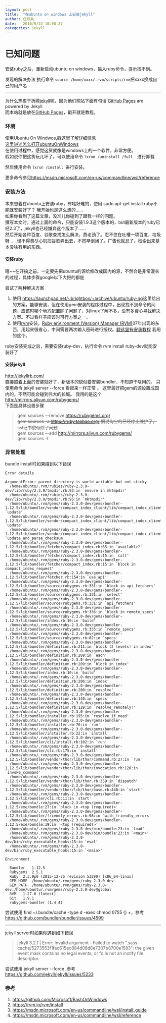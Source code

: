 ```yaml
---
layout: post
title:  "在ubuntu on windows 上安装jekyll"
author:	任跃兵
date:   2016/9/23 10:08:27         
categories: jekyll
---
```

# 已知问题 #
安装ruby之后，重新启动ubuntu on windows，输入ruby命令，提示找不到。

发现的解决办法 执行命令 ```source /home/xxxx/.rvm/scripts/rvm```把xxxx换成自己的用户名



----------



为什么热衷于折腾[jekyll](http://jekyllrb.com/)呢，因为他们网站下面有句话  [GitHub Pages](https://pages.github.com/) are powered by Jekyll  
而本站就是放在[GitHub Pages](https://pages.github.com/)，戳开就是教程。 

### 环境
使用Ubuntu On Windwos,[戳这里了解详细信息](https://github.com/Microsoft/BashOnWindows)   
[这里讲述怎么打开ubuntuOnWindows](https://msdn.microsoft.com/en-us/commandline/wsl/install_guide)   
在使用过程中，感觉这货就像是windows上的一个软件，非常方便。  
假如说你把这货玩儿坏了，可以使用命令 ```lxrun /uninstall /full  ```进行卸载  


然后使用命令  ```lxrun /install ```进行安装。  


更多命令参见<https://msdn.microsoft.com/en-us/commandline/wsl/reference>

### 安装方法
本来想着在ubuntu上安装ruby，有啥好难的，使用 sudo apt-get install ruby不能就安装好了？
我开始也是这么想的……   
如果你看到了这篇文章，没准儿你碰到了跟我一样的问题。  
撰写本文时，通过上面的命令，只能安装1.9.3这个版本的，but最新版本的ruby已经2.3了，jekyll也已经嫌弃这个版本了……   
然后开始各种百度、谷歌查找怎么解决，费老劲了。忍不住在吐槽一项百度，垃圾呀……怪不得费尽心机把谷歌弄出去，不然早倒闭了。广告也就忍了，检索出来基本没啥有用的东西。   

#### 安装ruby
嗯~~在开搞之前，一定要先把ubuntu的源给修改成国内的源，不然会是非常漫长的过程，具体步骤google以下大把的都是   

尝试了两种解决方案  
1. 使用  <https://launchpad.net/~brightbox/+archive/ubuntu/ruby-ng>这里给出的方案，能够安装，但在使用gem安装的程序过程中，出现找不到命令的问题，应该时哪个地方配置除了问题了，对linux了解不多，没有多费心寻找解决方案。不过看样子应该时可行方案之一。  
2. 使用[rvm](https://rvm.io/rvm/install)安装，[Ruby enVironment (Version) Manager (RVM)](https://rvm.io/rvm/about)07年出现的东西，用起来很省心，中间需要两次输入密码进行授权。[戳这里有安装教程](https://rvm.io/rvm/install) 我用的这个。

ruby安装完成之后，需要安装ruby-dev，执行命令 rvm install ruby-dev就能安装好了

#### 安装jekyll 
<http://jekyllrb.com/>  
直接照着上面的安装就好了，新版本的貌似要安装bundler，不知道干啥用的。
只使用命令 jekyll server --force 看起来一样正常 。
这里最好把gem的源设置成国内的，不然可能会碰到伟大的长城。
我用的是这个 http://mirrors.aliyun.com/rubygems/   
下面是具体设置步骤

> gem sources --remove https://rubygems.org/  
> <del>gem sources -a https://ruby.taobao.org/ 据说淘宝的已经停止维护了，ssl证书貌似除了问题</del>  
> gem sources --add http://mirrors.aliyun.com/rubygems/  
> gem sources -l

### 异常处理

bundle install时如果碰到以下错误 

	Error details

    ArgumentError: parent directory is world writable but not sticky
      /home/ubuntu/.rvm/rubies/ruby-2.3.0-dev/lib/ruby/2.3.0/tmpdir.rb:93:in `ensure in mktmpdir'
      /home/ubuntu/.rvm/rubies/ruby-2.3.0-dev/lib/ruby/2.3.0/tmpdir.rb:95:in `mktmpdir'
      /home/ubuntu/.rvm/gems/ruby-2.3.0-dev/gems/bundler-1.12.5/lib/bundler/vendor/compact_index_client/lib/compact_index_client/updater.rb:29:in `update'
      /home/ubuntu/.rvm/gems/ruby-2.3.0-dev/gems/bundler-1.12.5/lib/bundler/vendor/compact_index_client/lib/compact_index_client.rb:64:in `update'
      /home/ubuntu/.rvm/gems/ruby-2.3.0-dev/gems/bundler-1.12.5/lib/bundler/vendor/compact_index_client/lib/compact_index_client.rb:55:in `update_and_parse_checksum
      /home/ubuntu/.rvm/gems/ruby-2.3.0-dev/gems/bundler-1.12.5/lib/bundler/fetcher/compact_index.rb:65:in `available?'
      /home/ubuntu/.rvm/gems/ruby-2.3.0-dev/gems/bundler-1.12.5/lib/bundler/fetcher/compact_index.rb:15:in `call'
      /home/ubuntu/.rvm/gems/ruby-2.3.0-dev/gems/bundler-1.12.5/lib/bundler/fetcher/compact_index.rb:15:in `block in compact_index_request'
      /home/ubuntu/.rvm/gems/ruby-2.3.0-dev/gems/bundler-1.12.5/lib/bundler/fetcher.rb:154:in `use_api'
      /home/ubuntu/.rvm/gems/ruby-2.3.0-dev/gems/bundler-1.12.5/lib/bundler/source/rubygems.rb:331:in `block in api_fetchers'
      /home/ubuntu/.rvm/gems/ruby-2.3.0-dev/gems/bundler-1.12.5/lib/bundler/source/rubygems.rb:331:in `select'
      /home/ubuntu/.rvm/gems/ruby-2.3.0-dev/gems/bundler-1.12.5/lib/bundler/source/rubygems.rb:331:in `api_fetchers'
      /home/ubuntu/.rvm/gems/ruby-2.3.0-dev/gems/bundler-1.12.5/lib/bundler/source/rubygems.rb:336:in `block in remote_specs'
      /home/ubuntu/.rvm/gems/ruby-2.3.0-dev/gems/bundler-1.12.5/lib/bundler/index.rb:10:in `build'
      /home/ubuntu/.rvm/gems/ruby-2.3.0-dev/gems/bundler-1.12.5/lib/bundler/source/rubygems.rb:335:in `remote_specs'
      /home/ubuntu/.rvm/gems/ruby-2.3.0-dev/gems/bundler-1.12.5/lib/bundler/source/rubygems.rb:82:in `specs'
      /home/ubuntu/.rvm/gems/ruby-2.3.0-dev/gems/bundler-1.12.5/lib/bundler/definition.rb:211:in `block (2 levels) in index'
      /home/ubuntu/.rvm/gems/ruby-2.3.0-dev/gems/bundler-1.12.5/lib/bundler/definition.rb:209:in `each'
      /home/ubuntu/.rvm/gems/ruby-2.3.0-dev/gems/bundler-1.12.5/lib/bundler/definition.rb:209:in `block in index'
      /home/ubuntu/.rvm/gems/ruby-2.3.0-dev/gems/bundler-1.12.5/lib/bundler/index.rb:10:in `build'
      /home/ubuntu/.rvm/gems/ruby-2.3.0-dev/gems/bundler-1.12.5/lib/bundler/definition.rb:206:in `index'
      /home/ubuntu/.rvm/gems/ruby-2.3.0-dev/gems/bundler-1.12.5/lib/bundler/definition.rb:200:in `resolve'
      /home/ubuntu/.rvm/gems/ruby-2.3.0-dev/gems/bundler-1.12.5/lib/bundler/definition.rb:140:in `specs'
      /home/ubuntu/.rvm/gems/ruby-2.3.0-dev/gems/bundler-1.12.5/lib/bundler/definition.rb:129:in `resolve_remotely!'
      /home/ubuntu/.rvm/gems/ruby-2.3.0-dev/gems/bundler-1.12.5/lib/bundler/installer.rb:195:in `resolve_if_need'
      /home/ubuntu/.rvm/gems/ruby-2.3.0-dev/gems/bundler-1.12.5/lib/bundler/installer.rb:70:in `run'
      /home/ubuntu/.rvm/gems/ruby-2.3.0-dev/gems/bundler-1.12.5/lib/bundler/installer.rb:22:in `install'
      /home/ubuntu/.rvm/gems/ruby-2.3.0-dev/gems/bundler-1.12.5/lib/bundler/cli/install.rb:102:in `run'
      /home/ubuntu/.rvm/gems/ruby-2.3.0-dev/gems/bundler-1.12.5/lib/bundler/cli.rb:175:in `install'
      /home/ubuntu/.rvm/gems/ruby-2.3.0-dev/gems/bundler-1.12.5/lib/bundler/vendor/thor/lib/thor/command.rb:27:in `run'
      /home/ubuntu/.rvm/gems/ruby-2.3.0-dev/gems/bundler-1.12.5/lib/bundler/vendor/thor/lib/thor/invocation.rb:126:in `invoke_command'
      /home/ubuntu/.rvm/gems/ruby-2.3.0-dev/gems/bundler-1.12.5/lib/bundler/vendor/thor/lib/thor.rb:359:in `dispatch'
      /home/ubuntu/.rvm/gems/ruby-2.3.0-dev/gems/bundler-1.12.5/lib/bundler/vendor/thor/lib/thor/base.rb:440:in `start'
      /home/ubuntu/.rvm/gems/ruby-2.3.0-dev/gems/bundler-1.12.5/lib/bundler/cli.rb:11:in `start'
      /home/ubuntu/.rvm/gems/ruby-2.3.0-dev/gems/bundler-1.12.5/exe/bundle:27:in `block in <top (required)>'
      /home/ubuntu/.rvm/gems/ruby-2.3.0-dev/gems/bundler-1.12.5/lib/bundler/friendly_errors.rb:98:in `with_friendly_errors'
      /home/ubuntu/.rvm/gems/ruby-2.3.0-dev/gems/bundler-1.12.5/exe/bundle:19:in `<top (required)>'
      /home/ubuntu/.rvm/gems/ruby-2.3.0-dev/bin/bundle:23:in `load'
      /home/ubuntu/.rvm/gems/ruby-2.3.0-dev/bin/bundle:23:in `<main>'
      /home/ubuntu/.rvm/gems/ruby-2.3.0-dev/bin/ruby_executable_hooks:15:in `eval'
      /home/ubuntu/.rvm/gems/ruby-2.3.0-dev/bin/ruby_executable_hooks:15:in `<main>'
    
    Environment
    
      Bundler   1.12.5
      Rubygems  2.5.1
      Ruby  2.3.0p0 (2015-12-25 revision 53290) [x86_64-linux]
      GEM_HOME  /home/ubuntu/.rvm/gems/ruby-2.3.0-dev
      GEM_PATH  /home/ubuntu/.rvm/gems/ruby-2.3.0-dev:/home/ubuntu/.rvm/gems/ruby-2.3.0-dev@global
      RVM   1.27.0 (latest)
      Git   1.9.1
      rubygems-bundler (1.4.4)

尝试使用 find ~/.bundle/cache -type d -exec chmod 0755 {} +，参考 <https://github.com/bundler/bundler/issues/4599>

----------

jekyll server时如果你遇到如下错误 
>jekyll 3.2.1 | Error:  Invalid argument - Failed to watch ".sass-cache/5273553f1fac615ec884d08d8e7307b8700e1583": the given event mask contains no legal events; or fd is not an inotify file descriptor.

尝试使用 jekyll server --force ,参考 <https://github.com/jekyll/jekyll/issues/5233> 



###  参考  
1. <https://github.com/Microsoft/BashOnWindows>    
2. <https://rvm.io/rvm/install>       
3. <https://msdn.microsoft.com/en-us/commandline/wsl/install_guide>  
4. <https://msdn.microsoft.com/en-us/commandline/wsl/reference>  